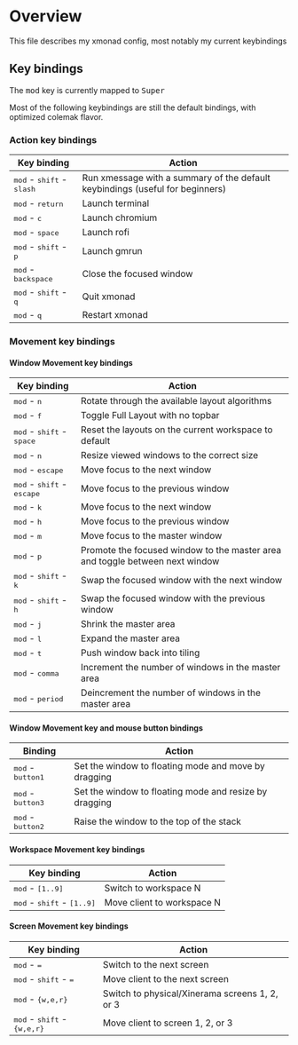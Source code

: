 # Overview

This file describes my xmonad config, most notably my current keybindings

## Key bindings

The <kbd>mod</kbd> key is currently mapped to <kbd>Super</kbd>

Most of the following keybindings are still the default bindings, with optimized colemak flavor.

### Action key bindings

| Key binding                                             | Action                                                                        |
|---------------------------------------------------------|-------------------------------------------------------------------------------|
| <kbd>mod</kbd> - <kbd>shift</kbd>   - <kbd>slash</kbd>  | Run xmessage with a summary of the default keybindings (useful for beginners) |
| <kbd>mod</kbd> - <kbd>return</kbd>                      | Launch terminal                                                               |
| <kbd>mod</kbd> - <kbd>c</kbd>                           | Launch chromium                                                               |
| <kbd>mod</kbd> - <kbd>space</kbd>                       | Launch rofi                                                                   |
| <kbd>mod</kbd> - <kbd>shift</kbd>   - <kbd>p</kbd>      | Launch gmrun                                                                  |
| <kbd>mod</kbd> - <kbd>backspace</kbd>                   | Close the focused window                                                      |
| <kbd>mod</kbd> - <kbd>shift</kbd>   - <kbd>q</kbd>      | Quit xmonad                                                                   |
| <kbd>mod</kbd> - <kbd>q</kbd>                           | Restart xmonad                                                                |

### Movement key bindings

#### Window Movement key bindings

| Key binding                                             | Action                                                                        |
|---------------------------------------------------------|-------------------------------------------------------------------------------|
| <kbd>mod</kbd> - <kbd>n</kbd>                           | Rotate through the available layout algorithms                                |
| <kbd>mod</kbd> - <kbd>f</kbd>                           | Toggle Full Layout with no topbar                                             |
| <kbd>mod</kbd> - <kbd>shift</kbd>   - <kbd>space</kbd>  | Reset the layouts on the current workspace to default                         |
| <kbd>mod</kbd> - <kbd>n</kbd>                           | Resize viewed windows to the correct size                                     |
| <kbd>mod</kbd> - <kbd>escape</kbd>                      | Move focus to the next window                                                 |
| <kbd>mod</kbd> - <kbd>shift</kbd>   - <kbd>escape</kbd> | Move focus to the previous window                                             |
| <kbd>mod</kbd> - <kbd>k</kbd>                           | Move focus to the next window                                                 |
| <kbd>mod</kbd> - <kbd>h</kbd>                           | Move focus to the previous window                                             |
| <kbd>mod</kbd> - <kbd>m</kbd>                           | Move focus to the master window                                               |
| <kbd>mod</kbd> - <kbd>p</kbd>                           | Promote the focused window to the master area and toggle between next window  |
| <kbd>mod</kbd> - <kbd>shift</kbd>   - <kbd>k</kbd>      | Swap the focused window with the next window                                  |
| <kbd>mod</kbd> - <kbd>shift</kbd>   - <kbd>h</kbd>      | Swap the focused window with the previous window                              |
| <kbd>mod</kbd> - <kbd>j</kbd>                           | Shrink the master area                                                        |
| <kbd>mod</kbd> - <kbd>l</kbd>                           | Expand the master area                                                        |
| <kbd>mod</kbd> - <kbd>t</kbd>                           | Push window back into tiling                                                  |
| <kbd>mod</kbd> - <kbd>comma</kbd>                       | Increment the number of windows in the master area                            |
| <kbd>mod</kbd> - <kbd>period</kbd>                      | Deincrement the number of windows in the master area                          |

#### Window Movement key and mouse button bindings

| Binding                                                 | Action                                                                        |
|---------------------------------------------------------|-------------------------------------------------------------------------------|
| <kbd>mod</kbd> - <kbd>button1</kbd>                     | Set the window to floating mode and move by dragging                          |
| <kbd>mod</kbd> - <kbd>button3</kbd>                     | Set the window to floating mode and resize by dragging                        |
| <kbd>mod</kbd> - <kbd>button2</kbd>                     | Raise the window to the top of the stack                                      |

#### Workspace Movement key bindings

| Key binding                                             | Action                                                                        |
|---------------------------------------------------------|-------------------------------------------------------------------------------|
| <kbd>mod</kbd> - <kbd>[1..9]</kbd>                      | Switch to workspace N                                                         |
| <kbd>mod</kbd> - <kbd>shift</kbd>   - <kbd>[1..9]</kbd> | Move client to workspace N                                                    |

#### Screen Movement key bindings
| Key binding                                             | Action                                                                        |
|---------------------------------------------------------|-------------------------------------------------------------------------------|
| <kbd>mod</kbd> - <kbd>=</kbd>                           | Switch to the next screen                                                     |
| <kbd>mod</kbd> - <kbd>shift</kbd> - <kbd>=</kbd>        | Move client to the next screen                                                |
| <kbd>mod</kbd> - <kbd>{w,e,r}</kbd>                     | Switch to physical/Xinerama screens 1, 2, or 3                                |
| <kbd>mod</kbd> - <kbd>shift</kbd>   - <kbd>{w,e,r}</kbd>| Move client to screen 1, 2, or 3                                              |

